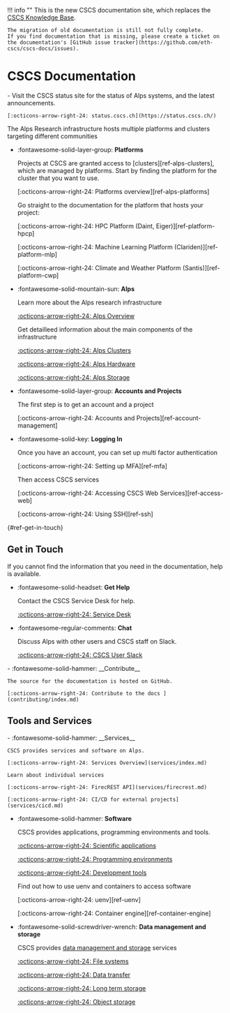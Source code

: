 !!! info ""
    This is the new CSCS documentation site, which replaces the [CSCS Knowledge Base](https://confluence.cscs.ch/display/KB).

    The migration of old documentation is still not fully complete.
    If you find documentation that is missing, please create a ticket on the documentation's [GitHub issue tracker](https://github.com/eth-cscs/cscs-docs/issues).

# CSCS Documentation

<div class="grid cards" markdown>
-    Visit the CSCS status site for the status of Alps systems, and the latest announcements.


    [:octicons-arrow-right-24: status.cscs.ch](https://status.cscs.ch/)
</div>

The Alps Research infrastructure hosts multiple platforms and clusters targeting different communities

<div class="grid cards" markdown>

-   :fontawesome-solid-layer-group: __Platforms__

    Projects at CSCS are granted access to [clusters][ref-alps-clusters], which are managed by platforms.
    Start by finding the platform for the cluster that you want to use.

    [:octicons-arrow-right-24: Platforms overview][ref-alps-platforms]

    Go straight to the documentation for the platform that hosts your project:

    [:octicons-arrow-right-24: HPC Platform (Daint, Eiger)][ref-platform-hpcp]

    [:octicons-arrow-right-24: Machine Learning Platform (Clariden)][ref-platform-mlp]

    [:octicons-arrow-right-24: Climate and Weather Platform (Santis)][ref-platform-cwp]

-   :fontawesome-solid-mountain-sun: __Alps__

    Learn more about the Alps research infrastructure

    [:octicons-arrow-right-24: Alps Overview](alps/index.md)

    Get detailleed information about the main components of the infrastructure

    [:octicons-arrow-right-24: Alps Clusters](alps/clusters.md)

    [:octicons-arrow-right-24: Alps Hardware](alps/hardware.md)

    [:octicons-arrow-right-24: Alps Storage](alps/storage.md)

-   :fontawesome-solid-layer-group: __Accounts and Projects__

    The first step is to get an account and a project

    [:octicons-arrow-right-24: Accounts and Projects][ref-account-management]

-   :fontawesome-solid-key: __Logging In__

    Once you have an account, you can set up multi factor authentication

    [:octicons-arrow-right-24: Setting up MFA][ref-mfa]

    Then access CSCS services

    [:octicons-arrow-right-24: Accessing CSCS Web Services][ref-access-web]

    [:octicons-arrow-right-24: Using SSH][ref-ssh]

</div>

[](){#ref-get-in-touch}
## Get in Touch

If you cannot find the information that you need in the documentation, help is available.

<div class="grid cards" markdown>

-   :fontawesome-solid-headset: __Get Help__

    Contact the CSCS Service Desk for help.

    [:octicons-arrow-right-24: Service Desk](https://jira.cscs.ch/plugins/servlet/desk)

-   :fontawesome-regular-comments: __Chat__

    Discuss Alps with other users and CSCS staff on Slack.

    [:octicons-arrow-right-24: CSCS User Slack](https://cscs-users.slack.com/)

<div class="grid cards" markdown>
-   :fontawesome-solid-hammer: __Contribute__

    The source for the documentation is hosted on GitHub.

    [:octicons-arrow-right-24: Contribute to the docs ](contributing/index.md)
</div>

</div>

## Tools and Services

<div class="grid cards" markdown>
-   :fontawesome-solid-hammer: __Services__

    CSCS provides services and software on Alps.

    [:octicons-arrow-right-24: Services Overview](services/index.md)

    Learn about individual services

    [:octicons-arrow-right-24: FirecREST API](services/firecrest.md)

    [:octicons-arrow-right-24: CI/CD for external projects](services/cicd.md)


-   :fontawesome-solid-hammer: __Software__

    CSCS provides applications, programming environments and tools.

    [:octicons-arrow-right-24: Scientific applications](software/sciapps/index.md)

    [:octicons-arrow-right-24: Programming environments](software/prgenv/index.md)

    [:octicons-arrow-right-24: Development tools](software/devtools/index.md)

    Find out how to use uenv and containers to access software

    [:octicons-arrow-right-24: uenv][ref-uenv]

    [:octicons-arrow-right-24: Container engine][ref-container-engine]


-   :fontawesome-solid-screwdriver-wrench: __Data management and storage__

    CSCS provides [data management and storage](storage/index.md) services

    [:octicons-arrow-right-24: File systems](storage/filesystems.md)

    [:octicons-arrow-right-24: Data transfer](storage/transfer.md)

    [:octicons-arrow-right-24: Long term storage](storage/longterm.md)

    [:octicons-arrow-right-24: Object storage](storage/object.md)

</div>

